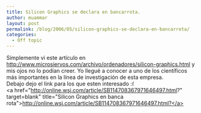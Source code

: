 ```yaml
---
title: Silicon Graphics se declara en bancarrota.
author: muammar
layout: post
permalink: /blog/2006/05/silicon-graphics-se-declara-en-bancarrota/
categories:
  - Off topic
---
```

Símplemente vi este artículo en http://www.microsiervos.com/archivo/ordenadores/silicon-graphics.html y mis ojos no lo podían creer. Yo llegué a conocer a uno de los científicos más importantes en la línea de investigación de esta empresa.  
Debajo dejo el link para los que esten interesado <img src="http://muammar.me/blog/wp-includes/images/smilies/frownie.png" alt=":(" class="wp-smiley" style="height: 1em; max-height: 1em;" />  
<a href="http://online.wsj.com/article/SB114708367971646497.html?" target=blank" title="Silicon Graphics en banca rota">http://online.wsj.com/article/SB114708367971646497.html?</a>